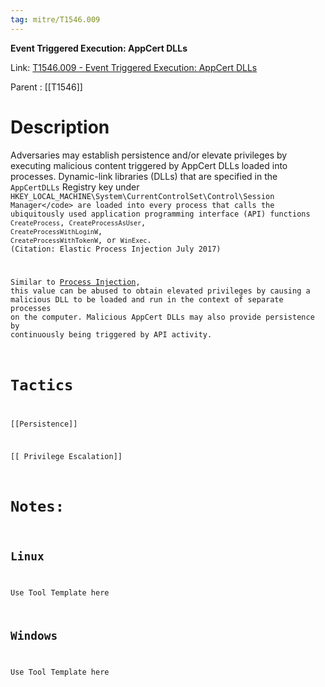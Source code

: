 ```yaml
---
tag: mitre/T1546.009
---
```


**Event Triggered Execution: AppCert DLLs**

Link: [T1546.009 - Event Triggered Execution: AppCert DLLs](https://attack.mitre.org/techniques/T1546/009)

Parent : [[T1546]]


# Description

Adversaries may establish persistence and/or elevate privileges by executing malicious content triggered by AppCert DLLs loaded into processes. Dynamic-link libraries (DLLs) that are specified in the <code>AppCertDLLs</code> Registry key under <code>HKEY_LOCAL_MACHINE\System\CurrentControlSet\Control\Session Manager\</code> are loaded into every process that calls the ubiquitously used application programming interface (API) functions <code>CreateProcess</code>, <code>CreateProcessAsUser</code>, <code>CreateProcessWithLoginW</code>, <code>CreateProcessWithTokenW</code>, or <code>WinExec</code>. (Citation: Elastic Process Injection July 2017)

Similar to [Process Injection](https://attack.mitre.org/techniques/T1055), this value can be abused to obtain elevated privileges by causing a malicious DLL to be loaded and run in the context of separate processes on the computer. Malicious AppCert DLLs may also provide persistence by continuously being triggered by API activity. 

# Tactics


[[Persistence]]

[[ Privilege Escalation]]


# Notes:

## Linux

Use Tool Template here

## Windows

Use Tool Template here